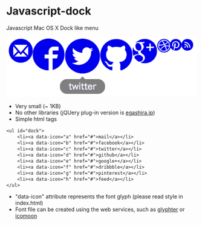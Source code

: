 # Javascript-dock
Javascript Mac OS X Dock like menu

![dock image](dock.png)

* Very small (~ 1KB)
* No other libraries (jQUery plug-in version is [egashira.jp](http://www.egashira.jp/2011/06/jquery-dock-plugin))
* Simple html tags

```
<ul id="dock">
	<li><a data-icon="a" href="#">mail</a></li>
	<li><a data-icon="b" href="#">facebook</a></li>
	<li><a data-icon="c" href="#">twitter</a></li>
	<li><a data-icon="d" href="#">github</a></li>
	<li><a data-icon="e" href="#">google+</a></li>
	<li><a data-icon="f" href="#">dribbble</a></li>
	<li><a data-icon="g" href="#">pinterest</a></li>
	<li><a data-icon="h" href="#">feed</a></li>
</ul>
```
* "data-icon" attribute represents the font glyph (please read style in index.html)
* Font file can be created using the web services, such as [glyphter](http://glyphter.com/) or [icomoon](https://icomoon.io/)
